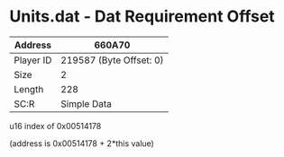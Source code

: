 
#  Units.dat - Dat Requirement Offset
Address   | 660A70
----------|-------------
Player ID | 219587 (Byte Offset: 0)
Size 	  | 2
Length 	  | 228
SC:R      | Simple Data

u16 index of 0x00514178
(address is 0x00514178 + 2*this value)
